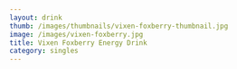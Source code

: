 ```yaml
---
layout: drink
thumb: /images/thumbnails/vixen-foxberry-thumbnail.jpg
image: /images/vixen-foxberry.jpg
title: Vixen Foxberry Energy Drink
category: singles
---
```


